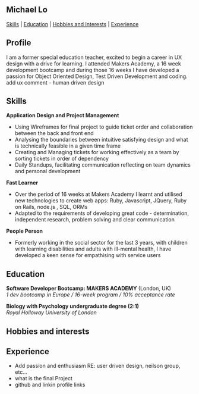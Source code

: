 ## Michael Lo

[Skills](#Skills) | [Education](#Education) | [Hobbies and Interests](#Hobbies) | [Experience](#Experience)

## Profile
I am a former special education teacher, excited to begin a career in UX design with a drive for learning. I attended Makers Academy, a 16 week development bootcamp and during those 16 weeks I have developed a passion for Object Oriented Design, Test Driven Development and coding. add ux comment - human driven design

## <a name="skills">Skills</a>
**Application Design and Project Management**
+ Using Wireframes for final project to guide ticket order and collaboration between the back and front end
+ Analysing the boundaries between intuitive satisfying design and what is technically feasible in a given time frame  
+ Creating and Managing tickets for working effectively as a team by sorting tickets in order of dependency
+ Daily Standups, facilitating communication reflecting on team dynamics and personal development

**Fast Learner**
+ Over the period of 16 weeks at Makers Academy I learnt and utilised new technologies to create web apps: Ruby,  Javascript, JQuery, Ruby on Rails, node.js , SQL, ORMs
+ Adapted to the requirements of developing great code - determination, independent research, problem solving and clear communication

**People Person**
+ Formerly working in the social sector for the last 3 years, with children with learning disabilities and adults with ill-mental health, I have developed a keen sense for empathising with service users

## <a name="Education">Education</a>
**Software Developer Bootcamp: MAKERS ACADEMY** (London, UK)  
*1 dev bootcamp in Europe  /  16-week program  /  10% acceptance rate*

**Biology with Psychology undergraduate degree (2:1)**   
*Royal Holloway University of London*

## <a name="Hobbies">Hobbies and interests</a>


## <a name="Experience">Experience</a>

+ Add passion and enthusiasm RE: user driven design, neilson group, etc...
+ what is the final Project
+ github and linkin profile links
